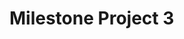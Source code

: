 # Milestone Project 3

<!--

TODO List:
Fix - Stop the user voting on a recipe multiple times, that's just not fair
Add - Category exploring page where recipes are grouped by cuisine or time
Add - Link to forgotten password form
Fix - fitimage sometimes needs to be reloaded for it to work correctly, find out why it does not load the first time (probably something to do with callbacks)


DONE List:
Add - Coming soon popups to some things that are not working
Fix - Change the mongodb to use the new fresh database and add a bunch of sample recipes to the database
Fix - Comments on the home page all open when one button is clicked, generally having multiple recipe cards needs to be fixed on the home page

User Stories
As a user I would like:

to add my recipes to my collection
to add other users recipes to my collection
to view other users recipes
to comment on other users recipes
to vote on other users recipes
to sort recipes by different users
to sort recipes by different cuisine
to sort recipes by different ingredient
to sort recipes by different meal type
to view recipes step by step while cooking
to give feedback to the website to help improve the experience



Design Resourse
https://www.furtherfood.com/submitrecipe/
https://www.bbcgoodfood.com/
https://tastesbetterfromscratch.com
https://www.allrecipes.com
https://www.facebook.com/
https://www.thingiverse.com/
https://www.instructables.com/
https://www.nexusmods.com/mods/


Documentation and Tutorials
https://www.w3schools.com/
https://getbootstrap.com/docs/4.3/
https://fontawesome.com/
https://docs.mongodb.com/
https://select2.org/
https://flask-pymongo.readthedocs.io/en/latest/
https://api.jquery.com/
https://developers.google.com/custom-search/docs/element
https://developers.google.com/custom-search/v1/introduction
http://api.mongodb.com/python/current/tutorial.html
http://flask.pocoo.org/docs/1.0/tutorial/
http://flask.pocoo.org/docs/0.12/patterns/flashing/
https://pythonise.com/feed/flask/flask-message-flashing
https://pythonprogramming.net/jquery-flask-tutorial/
https://www.sitesell.com/blog/2017/02/recipe-schema.htmlkno
https://www.w3schools.com/css/css_tooltip.asp
https://devinpractice.com/2019/03/25/flask-mongodb-tutorial/
https://www.tutorialspoint.com/flask/flask_sessions.htm
http://flask.pocoo.org/snippets/54/
https://medium.com/@egealpay1/flask-user-authentication-1eda0af6016c
https://stackoverflow.com/questions/1860482/when-do-you-choose-to-load-your-javascript-at-the-bottom-of-the-page-instead-of
https://overiq.com/flask-101/authentication-in-flask/
https://pythonspot.com/login-authentication-with-flask/
https://infinidum.com/2018/08/18/making-a-simple-login-system-with-flask-login/
https://stackoverflow.com/questions/36835615/difference-between-input-group-and-form-group
https://github.com/CoreyMSchafer/code_snippets/tree/master/Python/Flask_Blog
https://infinite-scroll.com/api.html
https://flask.palletsprojects.com/en/1.1.x/security/
https://www.idiotinside.com/2015/05/10/python-auto-generate-requirements-txt/
https://security.openstack.org/guidelines/dg_cross-site-scripting-xss.html
https://medium.com/@abderrahman.hamila/what-sanitize-mean-and-why-sanitize-in-code-data-5c68c9f76164
https://medium.com/@smirnov.am/securing-flask-web-applications-f877e374b427
https://stackoverflow.com/questions/43925397/what-is-the-best-way-to-sanitize-inputs-with-flask-and-when-using-mongodb
https://pythonhosted.org/Flask-Mail/
https://stackoverflow.com/questions/43728500/python-flask-e-mail-form-example



Libraries
https://github.com/ttskch/select2-bootstrap4-theme
https://github.com/select2/select2-bootstrap-theme
https://github.com/metafizzy/infinite-scroll


Code Snippets
https://stackoverflow.com/questions/7271482/getting-a-list-of-values-from-a-list-of-dicts
https://www.codeproject.com/Questions/1185082/How-to-create-input-field-with-a-button-click
http://jsfiddle.net/omugbdm1/3/
https://stackoverflow.com/questions/7020659/submit-form-using-a-button-outside-the-form-tag
https://ux.stackexchange.com/questions/58302/error-message-for-invalid-username
https://stackoverflow.com/questions/3736553/how-to-execute-function-after-image-is-loaded-into-a-div-with-jquery
https://stackoverflow.com/questions/51404129/how-to-access-external-javascript-files-through-jinjaflask/51405432
https://stackoverflow.com/questions/11178426/how-can-i-pass-data-from-flask-to-javascript-in-a-template/42158426
https://stackoverflow.com/questions/16310918/css-scale-and-square-center-crop-image
https://coderwall.com/p/ijrrpa/flask-flash-messages-as-bootstrap-alert
https://webdesign.tutsplus.com/tutorials/a-simple-javascript-technique-for-filling-star-ratings--cms-29450
https://codepen.io/jexordexan/pen/yyYEJa
https://github.com/philsturgeon/codeigniter-template/blob/master/user_guide/changelog.html
https://stackoverflow.com/questions/18775074/recreate-3-column-facebook-style-parcial-scrolling-then-fixed-position-css
https://stackoverflow.com/questions/3666953/showing-git-branch-structure
https://git-scm.com/book/en/v2/Git-Branching-Basic-Branching-and-Merging
https://git-scm.com/book/en/v1/Git-Tools-Stashing
https://medium.com/datadriveninvestor/git-rebase-vs-merge-cc5199edd77c
https://stackoverflow.com/questions/5340724/get-changes-from-master-into-branch-in-git

Conventions and Style Guides
https://stackoverflow.com/questions/3736553/how-to-execute-function-after-image-is-loaded-into-a-div-with-jquery
https://google.github.io/styleguide/htmlcssguide.html#ID_and_Class_Name_Delimiters
https://www.webfx.com/blog/web-design/20-html-best-practices-you-should-follow/
https://code.tutsplus.com/tutorials/30-css-best-practices-for-beginners--net-6741
https://code.tutsplus.com/tutorials/24-javascript-best-practices-for-beginners--net-5399
https://gist.github.com/sloria/7001839
https://keepachangelog.com/en/1.0.0/
https://moz.com/blog/the-ultimate-guide-to-the-google-search-parameters
https://uxdesign.cc/death-to-complexity-how-we-simplified-advanced-search-a9ab2940acf0
https://dribbble.com/tags/advanced_search
https://uxplanet.org/how-to-improve-advanced-search-ux-450df698004c
https://stackoverflow.com/questions/6028211/what-is-the-standard-naming-convention-for-html-css-ids-and-classes

Icon Credits
<div>Icons made by <a href="https://www.freepik.com/" title="Freepik">Freepik</a> from <a href="https://www.flaticon.com/"              title="Flaticon">www.flaticon.com</a> is licensed by <a href="http://creativecommons.org/licenses/by/3.0/"              title="Creative Commons BY 3.0" target="_blank">CC 3.0 BY</a></div>
<div>Icons made by <a href="https://www.freepik.com/" title="Freepik">Freepik</a> from <a href="https://www.flaticon.com/"              title="Flaticon">www.flaticon.com</a> is licensed by <a href="http://creativecommons.org/licenses/by/3.0/"              title="Creative Commons BY 3.0" target="_blank">CC 3.0 BY</a></div>
<div>Icons made by <a href="https://www.freepik.com/" title="Freepik">Freepik</a> from <a href="https://www.flaticon.com/"              title="Flaticon">www.flaticon.com</a> is licensed by <a href="http://creativecommons.org/licenses/by/3.0/"              title="Creative Commons BY 3.0" target="_blank">CC 3.0 BY</a></div>




Just to recap quickly:

1. Finish user profile
2. Create a template for an individual recipe
3. Create homepage to list all recipes w/ links to individual recipe page for each
4. On user profile page add edit/delete button for each recipe, and possibly on individual recipe page if user owns that recipe
5. Write delete route/function -> @app.route('/delete/<recipe_id>/)
6. Write update route/function -> @app.route('/update/<recipe_id>/')
7. Create update recipe template w/ pre-filled form for user to update recipe, or add ability to edit inline on the user profile/recipe page and POST to the URL with javascript

-->